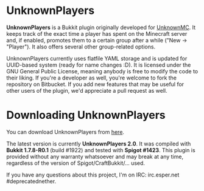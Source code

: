 UnknownPlayers
==============

**UnknownPlayers** is a Bukkit plugin originally developed for [UnknownMC](http://www.unknownmc.net/ "UnknownMC - Survival the way you like it"). It keeps track of the exact time a player has spent on the Minecraft server and, if enabled, promotes them to a certain group after a while ("New -> "Player"). It also offers several other group-related options.

UnknownPlayers currently uses flatfile YAML storage and is updated for UUID-based system (ready for name changes :D). It is licensed under the GNU General Public License, meaning anybody is free to modify the code to their liking. If you're a developer as well, you're welcome to fork the repository on Bitbucket. If you add new features that may be useful for other users of the plugin, we'd appreciate a pull request as well.

Downloading UnknownPlayers
=========================
You can download UnknownPlayers from [here](downloads).

The latest version is currently **UnknownPlayers 2.0**. It was compiled with **Bukkit 1.7.8-R0.1** (build #1922) and tested with **Spigot #1423**. This plugin is provided without any warranty whatsoever and may break at any time, regardless of the version of Spigot/CraftBukkit/... used.

If you have any questions about this project, I'm on IRC: irc.esper.net #deprecatednether.
